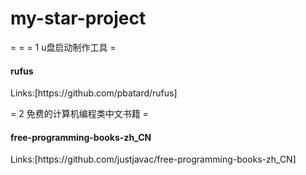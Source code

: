 # my-star-project

= =
= 1 u盘启动制作工具 =
<h4>rufus</h4>
Links:[https://github.com/pbatard/rufus]

= 2 免费的计算机编程类中文书籍 =
<h4>free-programming-books-zh_CN </h4>
Links:[https://github.com/justjavac/free-programming-books-zh_CN]

